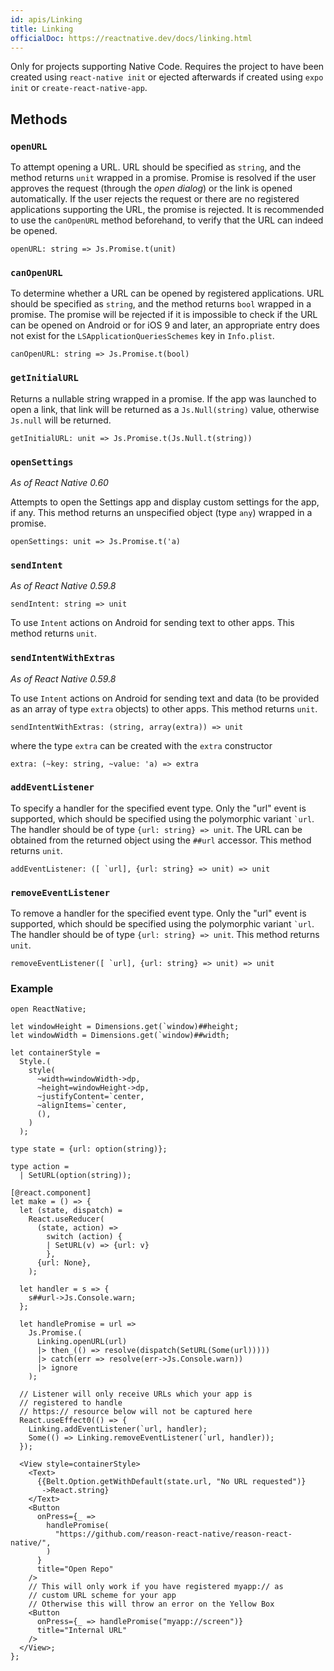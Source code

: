 ```yaml
---
id: apis/Linking
title: Linking
officialDoc: https://reactnative.dev/docs/linking.html
---
```


Only for projects supporting Native Code. Requires the project to have been
created using `react-native init` or ejected afterwards if created using
`expo init` or `create-react-native-app`.

## Methods

### `openURL`

To attempt opening a URL. URL should be specified as `string`, and the method
returns `unit` wrapped in a promise. Promise is resolved if the user approves
the request (through the _open dialog_) or the link is opened automatically. If
the user rejects the request or there are no registered applications supporting
the URL, the promise is rejected. It is recommended to use the `canOpenURL`
method beforehand, to verify that the URL can indeed be opened.

```reason
openURL: string => Js.Promise.t(unit)
```

### `canOpenURL`

To determine whether a URL can be opened by registered applications. URL should
be specified as `string`, and the method returns `bool` wrapped in a promise.
The promise will be rejected if it is impossible to check if the URL can be
opened on Android or for iOS 9 and later, an appropriate entry does not exist
for the `LSApplicationQueriesSchemes` key in `Info.plist`.

```reason
canOpenURL: string => Js.Promise.t(bool)
```

### `getInitialURL`

Returns a nullable string wrapped in a promise. If the app was launched to open
a link, that link will be returned as a `Js.Null(string)` value, otherwise
`Js.null` will be returned.

```reason
getInitialURL: unit => Js.Promise.t(Js.Null.t(string))
```

### `openSettings`

_As of React Native 0.60_

Attempts to open the Settings app and display custom settings for the app, if
any. This method returns an unspecified object (type `any`) wrapped in a
promise.

```reason
openSettings: unit => Js.Promise.t('a)
```

### `sendIntent`

_As of React Native 0.59.8_

```reason
sendIntent: string => unit
```

To use `Intent` actions on Android for sending text to other apps. This method
returns `unit`.

### `sendIntentWithExtras`

_As of React Native 0.59.8_

To use `Intent` actions on Android for sending text and data (to be provided as
an array of type `extra` objects) to other apps. This method returns `unit`.

```reason
sendIntentWithExtras: (string, array(extra)) => unit
```

where the type `extra` can be created with the `extra` constructor

```reason
extra: (~key: string, ~value: 'a) => extra
```

### `addEventListener`

To specify a handler for the specified event type. Only the "url" event is
supported, which should be specified using the polymorphic variant `` `url ``.
The handler should be of type `{url: string} => unit`. The URL can be obtained
from the returned object using the `##url` accessor. This method returns `unit`.

```reason
addEventListener: ([ `url], {url: string} => unit) => unit
```

### `removeEventListener`

To remove a handler for the specified event type. Only the "url" event is
supported, which should be specified using the polymorphic variant `` `url ``.
The handler should be of type `{url: string} => unit`. This method returns
`unit`.

```reason
removeEventListener([ `url], {url: string} => unit) => unit
```

### Example

```reason
open ReactNative;

let windowHeight = Dimensions.get(`window)##height;
let windowWidth = Dimensions.get(`window)##width;

let containerStyle =
  Style.(
    style(
      ~width=windowWidth->dp,
      ~height=windowHeight->dp,
      ~justifyContent=`center,
      ~alignItems=`center,
      (),
    )
  );

type state = {url: option(string)};

type action =
  | SetURL(option(string));

[@react.component]
let make = () => {
  let (state, dispatch) =
    React.useReducer(
      (state, action) =>
        switch (action) {
        | SetURL(v) => {url: v}
        },
      {url: None},
    );

  let handler = s => {
    s##url->Js.Console.warn;
  };

  let handlePromise = url =>
    Js.Promise.(
      Linking.openURL(url)
      |> then_(() => resolve(dispatch(SetURL(Some(url)))))
      |> catch(err => resolve(err->Js.Console.warn))
      |> ignore
    );

  // Listener will only receive URLs which your app is
  // registered to handle
  // https:// resource below will not be captured here
  React.useEffect0(() => {
    Linking.addEventListener(`url, handler);
    Some(() => Linking.removeEventListener(`url, handler));
  });

  <View style=containerStyle>
    <Text>
      {{Belt.Option.getWithDefault(state.url, "No URL requested")}
       ->React.string}
    </Text>
    <Button
      onPress={_ =>
        handlePromise(
          "https://github.com/reason-react-native/reason-react-native/",
        )
      }
      title="Open Repo"
    />
    // This will only work if you have registered myapp:// as
    // custom URL scheme for your app
    // Otherwise this will throw an error on the Yellow Box
    <Button
      onPress={_ => handlePromise("myapp://screen")}
      title="Internal URL"
    />
  </View>;
};

```
